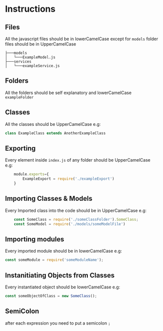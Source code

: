 # Instructions


## Files

All the javascript files should be in lowerCamelCase except for `models` folder files should be in UpperCamelCase
```text
├───models
│   └───ExampleModel.js
├───services
│   └───exampleService.js
```

## Folders

All the folders should be self explanatory and lowerCamelCase `exampleFolder`

## Classes

All the classes should be UpperCamelCase e.g:

```javascript
class ExampleClass extends AnotherExampleClass
```

## Exporting

Every element inside `index.js` of any folder should be UpperCamelCase e.g:

```javascript
    module.exports={
        ExampleExport = require('./exampleExport')
    }
```

## Importing Classes & Models

Every Imported class into the code should be in UpperCamelCase e.g:

```javascript
    const SomeClass = require('./someClassFolder').SomeClass;
    const SomeModel = require('./models/someModelFile')
```

## Importing modules

Every imported module should be in lowerCamelCase e.g:

```javascript
const someModule = require('someModuleName');
```

## Instanitiating Objects from Classes

Every instantiated object should be lowerCamelCase e.g:

```javascript
const someObjectOfClass = new SomeClass();
```

## SemiColon

after each expression you need to put a semicolon `;`
